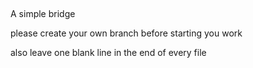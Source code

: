 ## 

A simple bridge

please create your own branch before starting you work

also leave one blank line in the end of every file 
